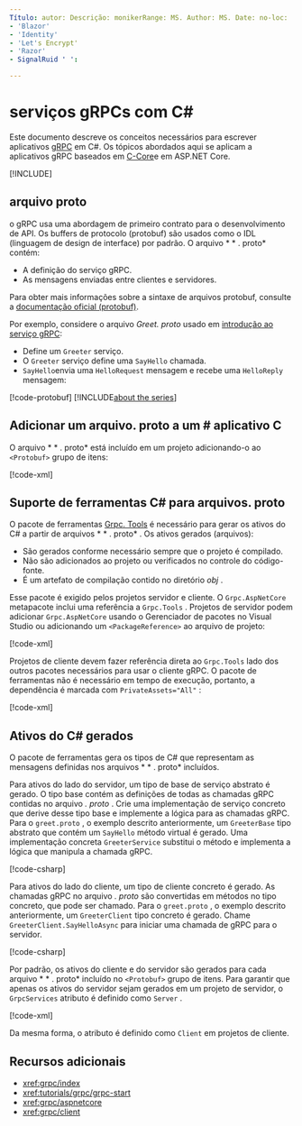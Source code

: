 ```yaml
---
Título: autor: Descrição: monikerRange: MS. Author: MS. Date: no-loc:
- 'Blazor'
- 'Identity'
- 'Let's Encrypt'
- 'Razor'
- SignalRuid ' ': 

---
```

# <a name="grpc-services-with-c"></a>serviços gRPCs com C\#

Este documento descreve os conceitos necessários para escrever aplicativos [gRPC](https://grpc.io/docs/guides/) em C#. Os tópicos abordados aqui se aplicam a aplicativos gRPC baseados em [C-Core](https://grpc.io/blog/grpc-stacks)e em ASP.NET Core.

[!INCLUDE[](~/includes/gRPCazure.md)]

## <a name="proto-file"></a>arquivo proto

o gRPC usa uma abordagem de primeiro contrato para o desenvolvimento de API. Os buffers de protocolo (protobuf) são usados como o IDL (linguagem de design de interface) por padrão. O arquivo * \* . proto* contém:

* A definição do serviço gRPC.
* As mensagens enviadas entre clientes e servidores.

Para obter mais informações sobre a sintaxe de arquivos protobuf, consulte a [documentação oficial (protobuf)](https://developers.google.com/protocol-buffers/docs/proto3).

Por exemplo, considere o arquivo *Greet. proto* usado em [introdução ao serviço gRPC](xref:tutorials/grpc/grpc-start):

* Define um `Greeter` serviço.
* O `Greeter` serviço define uma `SayHello` chamada.
* `SayHello`envia uma `HelloRequest` mensagem e recebe uma `HelloReply` mensagem:

[!code-protobuf[](~/tutorials/grpc/grpc-start/sample/GrpcGreeter/Protos/greet.proto)]
[!INCLUDE[about the series](~/includes/code-comments-loc.md)]

## <a name="add-a-proto-file-to-a-c-app"></a>Adicionar um arquivo. proto a um \# aplicativo C

O arquivo * \* . proto* está incluído em um projeto adicionando-o ao `<Protobuf>` grupo de itens:

[!code-xml[](~/tutorials/grpc/grpc-start/sample/GrpcGreeter/GrpcGreeter.csproj?highlight=2&range=7-9)]

## <a name="c-tooling-support-for-proto-files"></a>Suporte de ferramentas C# para arquivos. proto

O pacote de ferramentas [Grpc. Tools](https://www.nuget.org/packages/Grpc.Tools/) é necessário para gerar os ativos do C# a partir de arquivos * \* . proto* . Os ativos gerados (arquivos):

* São gerados conforme necessário sempre que o projeto é compilado.
* Não são adicionados ao projeto ou verificados no controle do código-fonte.
* É um artefato de compilação contido no diretório *obj* .

Esse pacote é exigido pelos projetos servidor e cliente. O `Grpc.AspNetCore` metapacote inclui uma referência a `Grpc.Tools` . Projetos de servidor podem adicionar `Grpc.AspNetCore` usando o Gerenciador de pacotes no Visual Studio ou adicionando um `<PackageReference>` ao arquivo de projeto:

[!code-xml[](~/tutorials/grpc/grpc-start/sample/GrpcGreeter/GrpcGreeter.csproj?highlight=1&range=12)]

Projetos de cliente devem fazer referência direta ao `Grpc.Tools` lado dos outros pacotes necessários para usar o cliente gRPC. O pacote de ferramentas não é necessário em tempo de execução, portanto, a dependência é marcada com `PrivateAssets="All"` :

[!code-xml[](~/tutorials/grpc/grpc-start/sample/GrpcGreeterClient/GrpcGreeterClient.csproj?highlight=3&range=9-11)]

## <a name="generated-c-assets"></a>Ativos do C# gerados

O pacote de ferramentas gera os tipos de C# que representam as mensagens definidas nos arquivos * \* . proto* incluídos.

Para ativos do lado do servidor, um tipo de base de serviço abstrato é gerado. O tipo base contém as definições de todas as chamadas gRPC contidas no arquivo *. proto* . Crie uma implementação de serviço concreto que derive desse tipo base e implemente a lógica para as chamadas gRPC. Para o `greet.proto` , o exemplo descrito anteriormente, um `GreeterBase` tipo abstrato que contém um `SayHello` método virtual é gerado. Uma implementação concreta `GreeterService` substitui o método e implementa a lógica que manipula a chamada gRPC.

[!code-csharp[](~/tutorials/grpc/grpc-start/sample/GrpcGreeter/Services/GreeterService.cs?name=snippet)]

Para ativos do lado do cliente, um tipo de cliente concreto é gerado. As chamadas gRPC no arquivo *. proto* são convertidas em métodos no tipo concreto, que pode ser chamado. Para o `greet.proto` , o exemplo descrito anteriormente, um `GreeterClient` tipo concreto é gerado. Chame `GreeterClient.SayHelloAsync` para iniciar uma chamada de gRPC para o servidor.

[!code-csharp[](~/tutorials/grpc/grpc-start/sample/GrpcGreeterClient/Program.cs?name=snippet)]

Por padrão, os ativos do cliente e do servidor são gerados para cada arquivo * \* . proto* incluído no `<Protobuf>` grupo de itens. Para garantir que apenas os ativos do servidor sejam gerados em um projeto de servidor, o `GrpcServices` atributo é definido como `Server` .

[!code-xml[](~/tutorials/grpc/grpc-start/sample/GrpcGreeter/GrpcGreeter.csproj?highlight=2&range=7-9)]

Da mesma forma, o atributo é definido como `Client` em projetos de cliente.

## <a name="additional-resources"></a>Recursos adicionais

* <xref:grpc/index>
* <xref:tutorials/grpc/grpc-start>
* <xref:grpc/aspnetcore>
* <xref:grpc/client>
